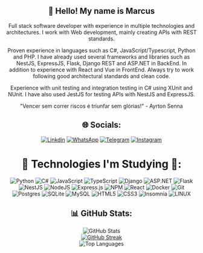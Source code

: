 <div align="center">

## 💫 Hello! My name is Marcus

Full stack software developer with experience in multiple technologies and architectures. I work with Web development, mainly creating APIs with REST standards.

Proven experience in languages ​​such as C#, JavaScript/Typescript, Python and PHP. I have already used several frameworks and libraries such as NestJS, ExpressJS, Flask, Django REST and ASP.NET in BackEnd. In addition to experience with React and Vue in FrontEnd. Always try to work following good architectural standards and clean code.

Experience with unit testing and integration testing in C# using XUnit and NUnit. I have also used JestJS for testing APIs with NestJS and ExpressJS.

<!-- <p align="center">
  <img src="https://cdnb.artstation.com/p/assets/images/images/048/282/733/original/exceptrea-gamerroom-1-revisioned-0.gif" width="600" alt="Gamer Room">
</p> -->

"Vencer sem correr riscos é triunfar sem glórias!" - Ayrton Senna

## 🌐 Socials:

[![Linkdin](https://img.shields.io/badge/LinkedIn-0077B5?style=for-the-badge&logo=linkedin&logoColor=white)](https://www.linkedin.com/in/silveira-marcus/)
[![WhatsApp](https://img.shields.io/badge/WhatsApp-25D366?style=for-the-badge&logo=whatsapp&logoColor=white
)](https://api.whatsapp.com/send?phone=5551983124465)
[![Telegram](https://img.shields.io/badge/Telegram-2CA5E0?style=for-the-badge&logo=telegram&logoColor=white)](https://t.me/marcus_silveira)
[![Instagram](https://img.shields.io/badge/Instagram-E4405F?style=for-the-badge&logo=instagram&logoColor=white)](https://www.instagram.com/silveira_marcus_/)

# 🚀 Technologies I'm Studying 🚀:

![Python](https://img.shields.io/badge/python-%233776AB.svg?style=for-the-badge&logo=python&logoColor=white)
![C#](https://img.shields.io/badge/c%23-%23239120.svg?style=for-the-badge&logo=c-sharp&logoColor=white)
![JavaScript](https://img.shields.io/badge/javascript-%23323330.svg?style=for-the-badge&logo=javascript&logoColor=%23F7DF1E) ![TypeScript](https://img.shields.io/badge/typescript-%23007ACC.svg?style=for-the-badge&logo=typescript&logoColor=white)
![Django](https://img.shields.io/badge/django-%23092E20.svg?style=for-the-badge&logo=django&logoColor=white)
![ASP.NET](https://img.shields.io/badge/ASP.NET-%235C2D91.svg?style=for-the-badge&logo=.net&logoColor=white)
![Flask](https://img.shields.io/badge/flask-%23000.svg?style=for-the-badge&logo=flask&logoColor=white)
![NestJS](https://img.shields.io/badge/nestjs-%23E0234E.svg?style=for-the-badge&logo=nestjs&logoColor=white) ![NodeJS](https://img.shields.io/badge/node.js-6DA55F?style=for-the-badge&logo=node.js&logoColor=white) 
 ![Express.js](https://img.shields.io/badge/express.js-%23404d59.svg?style=for-the-badge&logo=express&logoColor=%2361DAFB) ![NPM](https://img.shields.io/badge/NPM-%23000000.svg?style=for-the-badge&logo=npm&logoColor=white)
![React](https://img.shields.io/badge/react-%2361DAFB.svg?style=for-the-badge&logo=react&logoColor=white)
![Docker](https://img.shields.io/badge/docker-%232496ED.svg?style=for-the-badge&logo=docker&logoColor=white)
![Git](https://img.shields.io/badge/git-%23F05032.svg?style=for-the-badge&logo=git&logoColor=white)
![Postgres](https://img.shields.io/badge/postgres-%23316192.svg?style=for-the-badge&logo=postgresql&logoColor=white) ![SQLite](https://img.shields.io/badge/sqlite-%2307405e.svg?style=for-the-badge&logo=sqlite&logoColor=white) ![MySQL](https://img.shields.io/badge/mysql-%2300f.svg?style=for-the-badge&logo=mysql&logoColor=white) 
![HTML5](https://img.shields.io/badge/html5-%23E34F26.svg?style=for-the-badge&logo=html5&logoColor=white)
![CSS3](https://img.shields.io/badge/css3-%231572B6.svg?style=for-the-badge&logo=css3&logoColor=white) ![Insomnia](https://img.shields.io/badge/Insomnia-black?style=for-the-badge&logo=insomnia&logoColor=5849BE) ![LINUX](https://img.shields.io/badge/Linux-FCC624?style=for-the-badge&logo=linux&logoColor=black)

## 📊 GitHub Stats:

![GitHub Stats](https://github-readme-stats.vercel.app/api?username=marcus-silveira&theme=midnight-purple&hide_border=false&include_all_commits=false&count_private=false)
<br>
[![GitHub Streak](https://github-readme-streak-stats.herokuapp.com?user=marcus-silveira&theme=midnight-purple)](https://git.io/streak-stats)
<br>
![Top Languages](https://github-readme-stats.vercel.app/api/top-langs/?username=marcus-silveira&theme=midnight-purple&hide_border=false&include_all_commits=false&count_private=false&layout=compact)

## 

<!-- ![GitHub Trophies](https://github-profile-trophy.vercel.app/?username=marcus-silveira&theme=dracula&no-frame=false&no-bg=true&margin-w=4) -->

<!-- ![Random Dev Quote](https://quotes-github-readme.vercel.app/api?type=horizontal&theme=radical) -->

